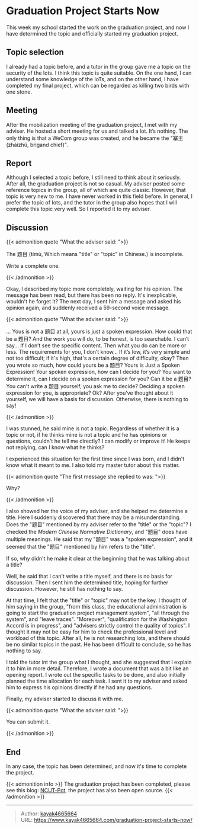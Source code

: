 # Graduation Project Starts Now


This week my school started the work on the graduation project, and now I have determined the topic and officially started my graduation project.
<!--more-->

## Topic selection

I already had a topic before, and a tutor in the group gave me a topic on the security of the Iots. I think this topic is quite suitable. On the one hand, I can understand some knowledge of the IoTs, and on the other hand, I have completed my final project, which can be regarded as killing two birds with one stone.

## Meeting

After the mobilization meeting of the graduation project, I met with my adviser. He hosted a short meeting for us and talked a lot. It’s nothing. The only thing is that a WeCom group was created, and he became the "寨主 (zhàizhǔ, brigand chief)".

## Report

Although I selected a topic before, I still need to think about it seriously. After all, the graduation project is not so casual. My adviser posted some reference topics in the group, all of which are quite classic. However, that topic is very new to me. I have never worked in this field before. In general, I prefer the topic of Iots, and the tutor in the group also hopes that I will complete this topic very well. So I reported it to my adviser.

## Discussion

{{< admonition quote "What the adviser said: ">}}

The 题目 (tímù, Which means "title" or "topic" in Chinese.) is incomplete.

Write a complete one.

{{< /admonition >}}

Okay, I described my topic more completely, waiting for his opinion. The message has been read, but there has been no reply. It's inexplicable, wouldn't he forget it? The next day, I sent him a message and asked his opinion again, and suddenly received a 59-second voice message.

{{< admonition quote "What the adviser said: ">}}

... Yous is not a 题目 at all, yours is just a spoken expression. How could that be a 题目? And the work you will do, to be honest, is too searchable. I can’t say... If I don’t see the specific content. Then what you do can be more or less. The requirements for you, I don’t know... If it’s low, it’s very simple and not too difficult; if it's high, that's a certain degree of difficulty, okay? Then you wrote so much, how could yours be a 题目? Yours is Just a Spoken Expression! Your spoken expression, how can I decide for you? You want to determine it, can I decide on a spoken expression for you? Can it be a 题目? You can't write a 题目 yourself, you ask me to decide? Deciding a spoken expression for you, is appropriate? Ok? After you’ve thought about it yourself, we will have a basis for discussion. Otherwise, there is nothing to say!

{{< /admonition >}}

I was stunned, he said mine is not a topic. Regardless of whether it is a topic or not, if he thinks mine is not a topic and he has opinions or questions, couldn't he tell me directly? I can modify or improve it! He keeps not replying, can I know what he thinks?

I experienced this situation for the first time since I was born, and I didn't know what it meant to me. I also told my master tutor about this matter.

{{< admonition quote "The first message she replied to was: ">}}

Why?

{{< /admonition >}}

I also showed her the voice of my adviser, and she helped me determine a title. Here I suddenly discovered that there may be a misunderstanding. Does the "题目" mentioned by my adviser refer to the "title" or the "topic"? I checked the *Modern Chinese Normative Dictionary*, and "题目" does have multiple meanings. He said that my "题目" was a "spoken expression", and it seemed that the "题目" mentioned by him refers to the "title".

If so, why didn't he make it clear at the beginning that he was talking about a title?

Well, he said that I can't write a title myself, and there is no basis for discussion. Then I sent him the determined title, hoping for further discussion. However, he still has nothing to say.

At that time, I felt that the "title" or "topic" may not be the key. I thought of him saying in the group, "from this class, the educational administration is going to start the graduation project management system", "all through the system", and "leave traces". "Moreover", "qualification for the Washington Accord is in progress", and "advisers strictly control the quality of topics". I thought it may not be easy for him to check the professional level and workload of this topic. After all, he is not researching Iots, and there should be no similar topics in the past. He has been difficult to conclude, so he has nothing to say.

I told the tutor int the group what I thought, and she suggested that I explain it to him in more detail. Therefore, I wrote a document that was a bit like an opening report. I wrote out the specific tasks to be done, and also initially planned the time allocation for each task. I sent it to my adviser and asked him to express his opinions directly if he had any questions.

Finally, my adviser started to discuss it with me.

{{< admonition quote "What the adviser said: ">}}

You can submit it.

{{< /admonition >}}

## End

In any case, the topic has been determined, and now it's time to complete the project.

{{< admonition info >}}
The graduation project has been completed, please see this blog: [NCUT-Pot](https://www.kayak4665664.com/zh-cn/ncut-pot/), the project has also been open source.
{{< /admonition >}}

---

> Author: [kayak4665664](https://github.com/kayak4665664)  
> URL: https://www.kayak4665664.com/graduation-project-starts-now/  

